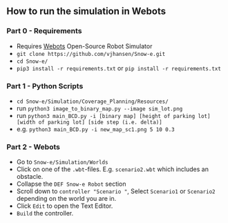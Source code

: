 ## How to run the simulation in Webots


### Part 0 - Requirements
* Requires [Webots](https://www.cyberbotics.com/) Open-Source Robot Simulator
* `git clone https://github.com/vjhansen/Snow-e.git`
* `cd Snow-e/`
* `pip3 install -r requirements.txt` or `pip install -r requirements.txt`


### Part 1 - Python Scripts
* `cd Snow-e/Simulation/Coverage_Planning/Resources/`
* run `python3 image_to_binary_map.py --image sim_lot.png`
* run `python3 main_BCD.py -i [binary map] [height of parking lot] [width of parking lot] [side step (i.e. delta)]`
* e.g. `python3 main_BCD.py -i new_map_sc1.png 5 10 0.3  `

### Part 2 - Webots 
* Go to `Snow-e/Simulation/Worlds`
* Click on one of the `.wbt`-files. E.g. `scenario2.wbt` which includes an obstacle.
* Collapse the `DEF Snow-e Robot` section
* Scroll down to `controller "Scenario "`, Select `Scenario1` or `Scenario2` depending on the world you are in.
* Click `Edit` to open the Text Editor.
* `Build` the controller.
